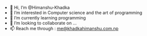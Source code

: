 - 👋 Hi, I’m @Himanshu-Khadka
- 👀 I’m interested in Computer science and the art of programming
- 🌱 I’m currently learning programming
- 💞️ I’m looking to collaborate on ...
- 📫 Reach me through : me@khadkahimanshu.com.np

<!---
Himanshu-Khadka/Himanshu-Khadka is a ✨ special ✨ repository because its `README.md` (this file) appears on your GitHub profile.
You can click the Preview link to take a look at your changes.
--->
